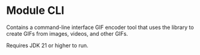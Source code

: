 # Module CLI

Contains a command-line interface GIF encoder tool that uses the library to create GIFs from images, videos, and other
GIFs.

Requires JDK 21 or higher to run.

